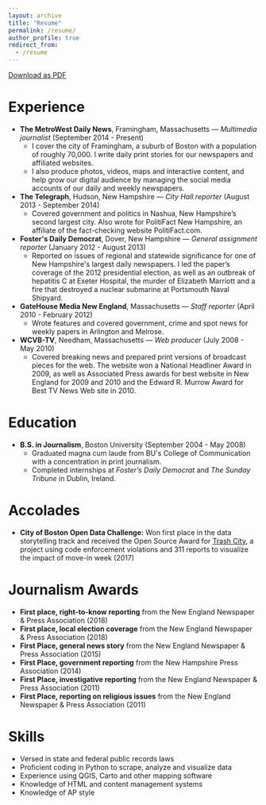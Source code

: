 ```yaml
---
layout: archive
title: "Resume"
permalink: /resume/
author_profile: true
redirect_from:
  - /resume
---
```

[Download as PDF](https://jhaddadin.github.io/files/haddadin_resume_07_2017.pdf)

Experience
======
* **The MetroWest Daily News**, Framingham, Massachusetts — *Multimedia journalist* (September 2014 - Present)
  * I cover the city of Framingham, a suburb of Boston with a population of roughly 70,000. I write daily print stories
  for our newspapers and affiliated websites.
  * I also produce photos, videos, maps and interactive content, and help grow our digital audience by managing the social media
  accounts of our daily and weekly newspapers.
* **The Telegraph**, Hudson, New Hampshire — *City Hall reporter* (August 2013 - September 2014)
  * Covered government and politics in Nashua, New Hampshire’s second largest city. Also wrote for PolitiFact New Hampshire, an affiliate of the fact-checking website PolitiFact.com.
* **Foster's Daily Democrat**, Dover, New Hampshire — *General assignment reporter* (January 2012 - August 2013)
  * Reported on issues of regional and statewide significance for one of New Hampshire's largest daily newspapers. I led the paper’s coverage of the 2012 presidential election, as well as an outbreak of hepatitis C at Exeter Hospital, the murder of Elizabeth Marriott and a fire that destroyed a nuclear submarine at Portsmouth Naval Shipyard.
* **GateHouse Media New England**, Massachusetts — *Staff reporter* (April 2010 - February 2012)
  * Wrote features and covered government, crime and spot news for weekly papers in Arlington and Melrose.
* **WCVB-TV**, Needham, Massachusetts — *Web producer* (July 2008 - May 2010)
  * Covered breaking news and prepared print versions of broadcast pieces for the web. The website won a National Headliner Award in 2009, as well as Associated Press awards for best website in New England for 2009 and 2010 and the Edward R. Murrow Award for Best TV News Web site in 2010.

Education
======
* **B.S. in Journalism**, Boston University (September 2004 - May 2008)
  * Graduated magna cum laude from BU's College of Communication with a concentration in print journalism.
  * Completed internships at *Foster’s Daily Democrat* and *The Sunday Tribune* in Dublin, Ireland.

Accolades
======
* **City of Boston Open Data Challenge:** Won first place in the data storytelling track and received the Open Source Award for [Trash City](http://jhaddadin.github.io/trashcity), a project using code enforcement violations and 311 reports to visualize the impact of move-in week (2017)

Journalism Awards
======
* **First place, right-to-know reporting** from the New England Newspaper & Press Association (2018)
* **First place, local election coverage** from the New England Newspaper & Press Association (2018)
* **First Place, general news story** from the New England Newspaper & Press Association (2015)
* **First Place, government reporting** from the New Hampshire Press Association (2014)
* **First Place, investigative reporting** from the New England Newspaper & Press Association (2011)
* **First Place, reporting on religious issues** from the New England Newspaper & Press Association (2011)
  
Skills
======
* Versed in state and federal public records laws
* Proficient coding in Python to scrape, analyze and visualize data
* Experience using QGIS, Carto and other mapping software
* Knowledge of HTML and content management systems
* Knowledge of AP style

